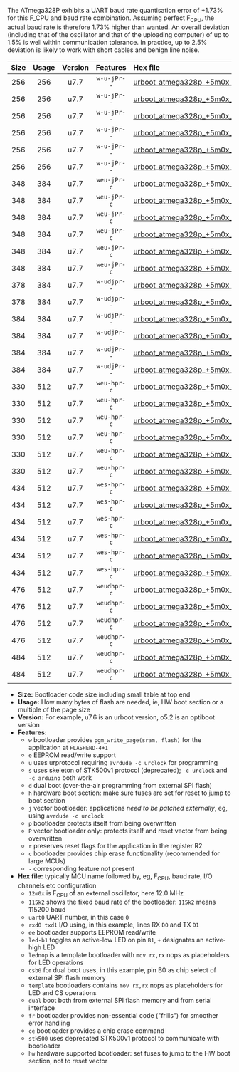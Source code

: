 The ATmega328P exhibits a UART baud rate quantisation error of +1.73% for this F_CPU and baud rate combination. Assuming perfect F<sub>CPU</sub>, the actual baud rate is therefore 1.73% higher than wanted. An overall deviation (including that of the oscillator and that of the uploading computer) of up to 1.5% is well within communication tolerance. In practice, up to 2.5% deviation is likely to work with short cables and benign line noise.

|Size|Usage|Version|Features|Hex file|
|:-:|:-:|:-:|:-:|:--|
|256|256|u7.7|`w-u-jPr--`|[urboot_atmega328p_+5m0x_++19k2_uart0_rxd0_txd1_led+b1_fr.hex](https://raw.githubusercontent.com/stefanrueger/urboot.hex/main/mcus/atmega328p/external_oscillator/fcpu_+5m0x/br_++19k2/urboot_atmega328p_+5m0x_++19k2_uart0_rxd0_txd1_led+b1_fr.hex)|
|256|256|u7.7|`w-u-jPr--`|[urboot_atmega328p_+5m0x_++19k2_uart0_rxd0_txd1_led+b5_fr.hex](https://raw.githubusercontent.com/stefanrueger/urboot.hex/main/mcus/atmega328p/external_oscillator/fcpu_+5m0x/br_++19k2/urboot_atmega328p_+5m0x_++19k2_uart0_rxd0_txd1_led+b5_fr.hex)|
|256|256|u7.7|`w-u-jPr--`|[urboot_atmega328p_+5m0x_++19k2_uart0_rxd0_txd1_led+d5_fr.hex](https://raw.githubusercontent.com/stefanrueger/urboot.hex/main/mcus/atmega328p/external_oscillator/fcpu_+5m0x/br_++19k2/urboot_atmega328p_+5m0x_++19k2_uart0_rxd0_txd1_led+d5_fr.hex)|
|256|256|u7.7|`w-u-jPr--`|[urboot_atmega328p_+5m0x_++19k2_uart0_rxd0_txd1_led-b1_fr.hex](https://raw.githubusercontent.com/stefanrueger/urboot.hex/main/mcus/atmega328p/external_oscillator/fcpu_+5m0x/br_++19k2/urboot_atmega328p_+5m0x_++19k2_uart0_rxd0_txd1_led-b1_fr.hex)|
|256|256|u7.7|`w-u-jPr--`|[urboot_atmega328p_+5m0x_++19k2_uart0_rxd0_txd1_led-d5_fr.hex](https://raw.githubusercontent.com/stefanrueger/urboot.hex/main/mcus/atmega328p/external_oscillator/fcpu_+5m0x/br_++19k2/urboot_atmega328p_+5m0x_++19k2_uart0_rxd0_txd1_led-d5_fr.hex)|
|256|256|u7.7|`w-u-jPr--`|[urboot_atmega328p_+5m0x_++19k2_uart0_rxd0_txd1_lednop_fr.hex](https://raw.githubusercontent.com/stefanrueger/urboot.hex/main/mcus/atmega328p/external_oscillator/fcpu_+5m0x/br_++19k2/urboot_atmega328p_+5m0x_++19k2_uart0_rxd0_txd1_lednop_fr.hex)|
|348|384|u7.7|`weu-jPr-c`|[urboot_atmega328p_+5m0x_++19k2_uart0_rxd0_txd1_ee_led+b1_fr_ce.hex](https://raw.githubusercontent.com/stefanrueger/urboot.hex/main/mcus/atmega328p/external_oscillator/fcpu_+5m0x/br_++19k2/urboot_atmega328p_+5m0x_++19k2_uart0_rxd0_txd1_ee_led+b1_fr_ce.hex)|
|348|384|u7.7|`weu-jPr-c`|[urboot_atmega328p_+5m0x_++19k2_uart0_rxd0_txd1_ee_led+b5_fr_ce.hex](https://raw.githubusercontent.com/stefanrueger/urboot.hex/main/mcus/atmega328p/external_oscillator/fcpu_+5m0x/br_++19k2/urboot_atmega328p_+5m0x_++19k2_uart0_rxd0_txd1_ee_led+b5_fr_ce.hex)|
|348|384|u7.7|`weu-jPr-c`|[urboot_atmega328p_+5m0x_++19k2_uart0_rxd0_txd1_ee_led+d5_fr_ce.hex](https://raw.githubusercontent.com/stefanrueger/urboot.hex/main/mcus/atmega328p/external_oscillator/fcpu_+5m0x/br_++19k2/urboot_atmega328p_+5m0x_++19k2_uart0_rxd0_txd1_ee_led+d5_fr_ce.hex)|
|348|384|u7.7|`weu-jPr-c`|[urboot_atmega328p_+5m0x_++19k2_uart0_rxd0_txd1_ee_led-b1_fr_ce.hex](https://raw.githubusercontent.com/stefanrueger/urboot.hex/main/mcus/atmega328p/external_oscillator/fcpu_+5m0x/br_++19k2/urboot_atmega328p_+5m0x_++19k2_uart0_rxd0_txd1_ee_led-b1_fr_ce.hex)|
|348|384|u7.7|`weu-jPr-c`|[urboot_atmega328p_+5m0x_++19k2_uart0_rxd0_txd1_ee_led-d5_fr_ce.hex](https://raw.githubusercontent.com/stefanrueger/urboot.hex/main/mcus/atmega328p/external_oscillator/fcpu_+5m0x/br_++19k2/urboot_atmega328p_+5m0x_++19k2_uart0_rxd0_txd1_ee_led-d5_fr_ce.hex)|
|348|384|u7.7|`weu-jPr-c`|[urboot_atmega328p_+5m0x_++19k2_uart0_rxd0_txd1_ee_lednop_fr_ce.hex](https://raw.githubusercontent.com/stefanrueger/urboot.hex/main/mcus/atmega328p/external_oscillator/fcpu_+5m0x/br_++19k2/urboot_atmega328p_+5m0x_++19k2_uart0_rxd0_txd1_ee_lednop_fr_ce.hex)|
|378|384|u7.7|`w-udjpr--`|[urboot_atmega328p_+5m0x_++19k2_uart0_rxd0_txd1_led+b1_csd5_dual.hex](https://raw.githubusercontent.com/stefanrueger/urboot.hex/main/mcus/atmega328p/external_oscillator/fcpu_+5m0x/br_++19k2/urboot_atmega328p_+5m0x_++19k2_uart0_rxd0_txd1_led+b1_csd5_dual.hex)|
|378|384|u7.7|`w-udjpr--`|[urboot_atmega328p_+5m0x_++19k2_uart0_rxd0_txd1_template_dual.hex](https://raw.githubusercontent.com/stefanrueger/urboot.hex/main/mcus/atmega328p/external_oscillator/fcpu_+5m0x/br_++19k2/urboot_atmega328p_+5m0x_++19k2_uart0_rxd0_txd1_template_dual.hex)|
|384|384|u7.7|`w-udjPr--`|[urboot_atmega328p_+5m0x_++19k2_uart0_rxd0_txd1_led+b1_csb0_dual.hex](https://raw.githubusercontent.com/stefanrueger/urboot.hex/main/mcus/atmega328p/external_oscillator/fcpu_+5m0x/br_++19k2/urboot_atmega328p_+5m0x_++19k2_uart0_rxd0_txd1_led+b1_csb0_dual.hex)|
|384|384|u7.7|`w-udjPr--`|[urboot_atmega328p_+5m0x_++19k2_uart0_rxd0_txd1_led+d5_csb0_dual.hex](https://raw.githubusercontent.com/stefanrueger/urboot.hex/main/mcus/atmega328p/external_oscillator/fcpu_+5m0x/br_++19k2/urboot_atmega328p_+5m0x_++19k2_uart0_rxd0_txd1_led+d5_csb0_dual.hex)|
|384|384|u7.7|`w-udjPr--`|[urboot_atmega328p_+5m0x_++19k2_uart0_rxd0_txd1_led-b1_csb0_dual.hex](https://raw.githubusercontent.com/stefanrueger/urboot.hex/main/mcus/atmega328p/external_oscillator/fcpu_+5m0x/br_++19k2/urboot_atmega328p_+5m0x_++19k2_uart0_rxd0_txd1_led-b1_csb0_dual.hex)|
|384|384|u7.7|`w-udjPr--`|[urboot_atmega328p_+5m0x_++19k2_uart0_rxd0_txd1_led-d5_csb0_dual.hex](https://raw.githubusercontent.com/stefanrueger/urboot.hex/main/mcus/atmega328p/external_oscillator/fcpu_+5m0x/br_++19k2/urboot_atmega328p_+5m0x_++19k2_uart0_rxd0_txd1_led-d5_csb0_dual.hex)|
|330|512|u7.7|`weu-hpr-c`|[urboot_atmega328p_+5m0x_++19k2_uart0_rxd0_txd1_ee_led+b1_fr_ce_hw.hex](https://raw.githubusercontent.com/stefanrueger/urboot.hex/main/mcus/atmega328p/external_oscillator/fcpu_+5m0x/br_++19k2/urboot_atmega328p_+5m0x_++19k2_uart0_rxd0_txd1_ee_led+b1_fr_ce_hw.hex)|
|330|512|u7.7|`weu-hpr-c`|[urboot_atmega328p_+5m0x_++19k2_uart0_rxd0_txd1_ee_led+b5_fr_ce_hw.hex](https://raw.githubusercontent.com/stefanrueger/urboot.hex/main/mcus/atmega328p/external_oscillator/fcpu_+5m0x/br_++19k2/urboot_atmega328p_+5m0x_++19k2_uart0_rxd0_txd1_ee_led+b5_fr_ce_hw.hex)|
|330|512|u7.7|`weu-hpr-c`|[urboot_atmega328p_+5m0x_++19k2_uart0_rxd0_txd1_ee_led+d5_fr_ce_hw.hex](https://raw.githubusercontent.com/stefanrueger/urboot.hex/main/mcus/atmega328p/external_oscillator/fcpu_+5m0x/br_++19k2/urboot_atmega328p_+5m0x_++19k2_uart0_rxd0_txd1_ee_led+d5_fr_ce_hw.hex)|
|330|512|u7.7|`weu-hpr-c`|[urboot_atmega328p_+5m0x_++19k2_uart0_rxd0_txd1_ee_led-b1_fr_ce_hw.hex](https://raw.githubusercontent.com/stefanrueger/urboot.hex/main/mcus/atmega328p/external_oscillator/fcpu_+5m0x/br_++19k2/urboot_atmega328p_+5m0x_++19k2_uart0_rxd0_txd1_ee_led-b1_fr_ce_hw.hex)|
|330|512|u7.7|`weu-hpr-c`|[urboot_atmega328p_+5m0x_++19k2_uart0_rxd0_txd1_ee_led-d5_fr_ce_hw.hex](https://raw.githubusercontent.com/stefanrueger/urboot.hex/main/mcus/atmega328p/external_oscillator/fcpu_+5m0x/br_++19k2/urboot_atmega328p_+5m0x_++19k2_uart0_rxd0_txd1_ee_led-d5_fr_ce_hw.hex)|
|330|512|u7.7|`weu-hpr-c`|[urboot_atmega328p_+5m0x_++19k2_uart0_rxd0_txd1_ee_lednop_fr_ce_hw.hex](https://raw.githubusercontent.com/stefanrueger/urboot.hex/main/mcus/atmega328p/external_oscillator/fcpu_+5m0x/br_++19k2/urboot_atmega328p_+5m0x_++19k2_uart0_rxd0_txd1_ee_lednop_fr_ce_hw.hex)|
|434|512|u7.7|`wes-hpr-c`|[urboot_atmega328p_+5m0x_++19k2_uart0_rxd0_txd1_ee_led+b1_fr_ce_stk500_hw.hex](https://raw.githubusercontent.com/stefanrueger/urboot.hex/main/mcus/atmega328p/external_oscillator/fcpu_+5m0x/br_++19k2/urboot_atmega328p_+5m0x_++19k2_uart0_rxd0_txd1_ee_led+b1_fr_ce_stk500_hw.hex)|
|434|512|u7.7|`wes-hpr-c`|[urboot_atmega328p_+5m0x_++19k2_uart0_rxd0_txd1_ee_led+b5_fr_ce_stk500_hw.hex](https://raw.githubusercontent.com/stefanrueger/urboot.hex/main/mcus/atmega328p/external_oscillator/fcpu_+5m0x/br_++19k2/urboot_atmega328p_+5m0x_++19k2_uart0_rxd0_txd1_ee_led+b5_fr_ce_stk500_hw.hex)|
|434|512|u7.7|`wes-hpr-c`|[urboot_atmega328p_+5m0x_++19k2_uart0_rxd0_txd1_ee_led+d5_fr_ce_stk500_hw.hex](https://raw.githubusercontent.com/stefanrueger/urboot.hex/main/mcus/atmega328p/external_oscillator/fcpu_+5m0x/br_++19k2/urboot_atmega328p_+5m0x_++19k2_uart0_rxd0_txd1_ee_led+d5_fr_ce_stk500_hw.hex)|
|434|512|u7.7|`wes-hpr-c`|[urboot_atmega328p_+5m0x_++19k2_uart0_rxd0_txd1_ee_led-b1_fr_ce_stk500_hw.hex](https://raw.githubusercontent.com/stefanrueger/urboot.hex/main/mcus/atmega328p/external_oscillator/fcpu_+5m0x/br_++19k2/urboot_atmega328p_+5m0x_++19k2_uart0_rxd0_txd1_ee_led-b1_fr_ce_stk500_hw.hex)|
|434|512|u7.7|`wes-hpr-c`|[urboot_atmega328p_+5m0x_++19k2_uart0_rxd0_txd1_ee_led-d5_fr_ce_stk500_hw.hex](https://raw.githubusercontent.com/stefanrueger/urboot.hex/main/mcus/atmega328p/external_oscillator/fcpu_+5m0x/br_++19k2/urboot_atmega328p_+5m0x_++19k2_uart0_rxd0_txd1_ee_led-d5_fr_ce_stk500_hw.hex)|
|434|512|u7.7|`wes-hpr-c`|[urboot_atmega328p_+5m0x_++19k2_uart0_rxd0_txd1_ee_lednop_fr_ce_stk500_hw.hex](https://raw.githubusercontent.com/stefanrueger/urboot.hex/main/mcus/atmega328p/external_oscillator/fcpu_+5m0x/br_++19k2/urboot_atmega328p_+5m0x_++19k2_uart0_rxd0_txd1_ee_lednop_fr_ce_stk500_hw.hex)|
|476|512|u7.7|`weudhpr-c`|[urboot_atmega328p_+5m0x_++19k2_uart0_rxd0_txd1_ee_led+b1_csb0_dual_fr_ce_hw.hex](https://raw.githubusercontent.com/stefanrueger/urboot.hex/main/mcus/atmega328p/external_oscillator/fcpu_+5m0x/br_++19k2/urboot_atmega328p_+5m0x_++19k2_uart0_rxd0_txd1_ee_led+b1_csb0_dual_fr_ce_hw.hex)|
|476|512|u7.7|`weudhpr-c`|[urboot_atmega328p_+5m0x_++19k2_uart0_rxd0_txd1_ee_led+d5_csb0_dual_fr_ce_hw.hex](https://raw.githubusercontent.com/stefanrueger/urboot.hex/main/mcus/atmega328p/external_oscillator/fcpu_+5m0x/br_++19k2/urboot_atmega328p_+5m0x_++19k2_uart0_rxd0_txd1_ee_led+d5_csb0_dual_fr_ce_hw.hex)|
|476|512|u7.7|`weudhpr-c`|[urboot_atmega328p_+5m0x_++19k2_uart0_rxd0_txd1_ee_led-b1_csb0_dual_fr_ce_hw.hex](https://raw.githubusercontent.com/stefanrueger/urboot.hex/main/mcus/atmega328p/external_oscillator/fcpu_+5m0x/br_++19k2/urboot_atmega328p_+5m0x_++19k2_uart0_rxd0_txd1_ee_led-b1_csb0_dual_fr_ce_hw.hex)|
|476|512|u7.7|`weudhpr-c`|[urboot_atmega328p_+5m0x_++19k2_uart0_rxd0_txd1_ee_led-d5_csb0_dual_fr_ce_hw.hex](https://raw.githubusercontent.com/stefanrueger/urboot.hex/main/mcus/atmega328p/external_oscillator/fcpu_+5m0x/br_++19k2/urboot_atmega328p_+5m0x_++19k2_uart0_rxd0_txd1_ee_led-d5_csb0_dual_fr_ce_hw.hex)|
|484|512|u7.7|`weudhpr-c`|[urboot_atmega328p_+5m0x_++19k2_uart0_rxd0_txd1_ee_led+b1_csd5_dual_fr_ce_hw.hex](https://raw.githubusercontent.com/stefanrueger/urboot.hex/main/mcus/atmega328p/external_oscillator/fcpu_+5m0x/br_++19k2/urboot_atmega328p_+5m0x_++19k2_uart0_rxd0_txd1_ee_led+b1_csd5_dual_fr_ce_hw.hex)|
|484|512|u7.7|`weudhpr-c`|[urboot_atmega328p_+5m0x_++19k2_uart0_rxd0_txd1_ee_template_dual_fr_ce_hw.hex](https://raw.githubusercontent.com/stefanrueger/urboot.hex/main/mcus/atmega328p/external_oscillator/fcpu_+5m0x/br_++19k2/urboot_atmega328p_+5m0x_++19k2_uart0_rxd0_txd1_ee_template_dual_fr_ce_hw.hex)|

- **Size:** Bootloader code size including small table at top end
- **Usage:** How many bytes of flash are needed, ie, HW boot section or a multiple of the page size
- **Version:** For example, u7.6 is an urboot version, o5.2 is an optiboot version
- **Features:**
  + `w` bootloader provides `pgm_write_page(sram, flash)` for the application at `FLASHEND-4+1`
  + `e` EEPROM read/write support
  + `u` uses urprotocol requiring `avrdude -c urclock` for programming
  + `s` uses skeleton of STK500v1 protocol (deprecated); `-c urclock` and `-c arduino` both work
  + `d` dual boot (over-the-air programming from external SPI flash)
  + `h` hardware boot section: make sure fuses are set for reset to jump to boot section
  + `j` vector bootloader: applications *need to be patched externally*, eg, using `avrdude -c urclock`
  + `p` bootloader protects itself from being overwritten
  + `P` vector bootloader only: protects itself and reset vector from being overwritten
  + `r` preserves reset flags for the application in the register R2
  + `c` bootloader provides chip erase functionality (recommended for large MCUs)
  + `-` corresponding feature not present
- **Hex file:** typically MCU name followed by, eg, F<sub>CPU</sub>, baud rate, I/O channels etc configuration
  + `12m0x` is F<sub>CPU</sub> of an external oscillator, here 12.0 MHz
  + `115k2` shows the fixed baud rate of the bootloader: `115k2` means 115200 baud
  + `uart0` UART number, in this case `0`
  + `rxd0 txd1` I/O using, in this example, lines RX `D0` and TX `D1`
  + `ee` bootloader supports EEPROM read/write
  + `led-b1` toggles an active-low LED on pin `B1`, `+` designates an active-high LED
  + `lednop` is a template bootloader with `mov rx,rx` nops as placeholders for LED operations
  + `csb0` for dual boot uses, in this example, pin B0 as chip select of external SPI flash memory
  + `template` bootloaders contains `mov rx,rx` nops as placeholders for LED and CS operations
  + `dual` boot both from external SPI flash memory and from serial interface
  + `fr` bootloader provides non-essential code ("frills") for smoother error handling
  + `ce` bootloader provides a chip erase command
  + `stk500` uses deprecated STK500v1 protocol to communicate with bootloader
  + `hw` hardware supported bootloader: set fuses to jump to the HW boot section, not to reset vector
